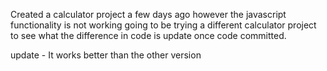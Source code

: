  Created a calculator project a few days ago however the javascript functionality is not working
 going to be trying a different calculator project to see what the difference in code is
 update once code committed.
 
 update - It works better than the other version
